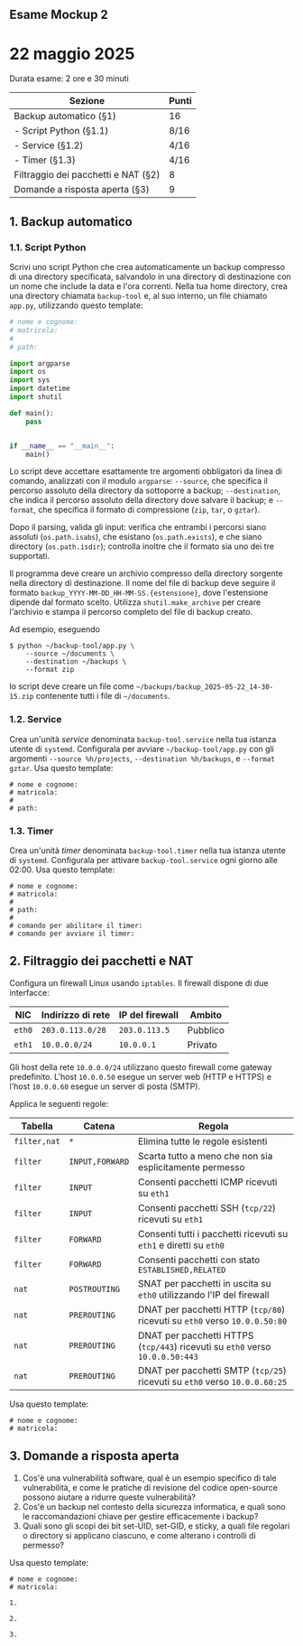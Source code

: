 ## Esame Mockup 2

# 22 maggio 2025

Durata esame: 2 ore e 30 minuti

| Sezione                             | Punti |
| ----------------------------------- | ----- |
| Backup automatico (§1)              | 16    |
| - Script Python (§1.1)              | 8/16  |
| - Service (§1.2)                    | 4/16  |
| - Timer (§1.3)                      | 4/16  |
| Filtraggio dei pacchetti e NAT (§2) | 8     |
| Domande a risposta aperta (§3)      | 9     |

## 1. Backup automatico

### 1.1. Script Python

Scrivi uno script Python che crea automaticamente un backup compresso di una directory specificata, salvandolo in una directory di destinazione con un nome che include la data e l'ora correnti. Nella tua home directory, crea una directory chiamata `backup-tool` e, al suo interno, un file chiamato `app.py`, utilizzando questo template:

```python
# nome e cognome:
# matricola:
#
# path: 

import argparse
import os
import sys
import datetime
import shutil

def main():
    pass


if __name__ == "__main__":
    main()
```

Lo script deve accettare esattamente tre argomenti obbligatori da linea di comando, analizzati con il modulo `argparse`: `--source`, che specifica il percorso assoluto della directory da sottoporre a backup; `--destination`, che indica il percorso assoluto della directory dove salvare il backup; e `--format`, che specifica il formato di compressione (`zip`, `tar`, o `gztar`).

Dopo il parsing, valida gli input: verifica che entrambi i percorsi siano assoluti (`os.path.isabs`), che esistano (`os.path.exists`), e che siano directory (`os.path.isdir`); controlla inoltre che il formato sia uno dei tre supportati.

Il programma deve creare un archivio compresso della directory sorgente nella directory di destinazione. Il nome del file di backup deve seguire il formato `backup_YYYY-MM-DD_HH-MM-SS.{estensione}`, dove l'estensione dipende dal formato scelto. Utilizza `shutil.make_archive` per creare l'archivio e stampa il percorso completo del file di backup creato.

Ad esempio, eseguendo

```shell
$ python ~/backup-tool/app.py \
    --source ~/documents \
    --destination ~/backups \
    --format zip
```

lo script deve creare un file come `~/backups/backup_2025-05-22_14-30-15.zip` contenente tutti i file di `~/documents`.

### 1.2. Service

Crea un'unità *service* denominata `backup-tool.service` nella tua istanza utente di `systemd`. Configurala per avviare `~/backup-tool/app.py` con gli argomenti `--source %h/projects`, `--destination %h/backups`, e `--format gztar`. Usa questo template:

```
# nome e cognome:
# matricola:
#
# path: 
```

### 1.3. Timer

Crea un'unità *timer* denominata `backup-tool.timer` nella tua istanza utente di `systemd`. Configurala per attivare `backup-tool.service` ogni giorno alle 02:00. Usa questo template:

```
# nome e cognome:
# matricola:
#
# path: 
#
# comando per abilitare il timer:
# comando per avviare il timer:
```

## 2. Filtraggio dei pacchetti e NAT

Configura un firewall Linux usando `iptables`. Il firewall dispone di due interfacce:

| NIC    | Indirizzo di rete | IP del firewall | Ambito   |
| ------ | ----------------- | --------------- | -------- |
| `eth0` | `203.0.113.0/28`  | `203.0.113.5`   | Pubblico |
| `eth1` | `10.0.0.0/24`     | `10.0.0.1`      | Privato  |

Gli host della rete `10.0.0.0/24` utilizzano questo firewall come gateway predefinito. L'host `10.0.0.50` esegue un server web (HTTP e HTTPS) e l'host `10.0.0.60` esegue un server di posta (SMTP).

Applica le seguenti regole:

| Tabella      | Catena          | Regola                                                                                           |
| ------------ | --------------- | ------------------------------------------------------------------------------------------------ |
| `filter,nat` | `*`             | Elimina tutte le regole esistenti                                                                |
| `filter`     | `INPUT,FORWARD` | Scarta tutto a meno che non sia esplicitamente permesso                                          |
| `filter`     | `INPUT`         | Consenti pacchetti ICMP ricevuti su `eth1`                                                       |
| `filter`     | `INPUT`         | Consenti pacchetti SSH (`tcp/22`) ricevuti su `eth1`                                             |
| `filter`     | `FORWARD`       | Consenti tutti i pacchetti ricevuti su `eth1` e diretti su `eth0`                                |
| `filter`     | `FORWARD`       | Consenti pacchetti con stato `ESTABLISHED,RELATED`                                               |
| `nat`        | `POSTROUTING`   | SNAT per pacchetti in uscita su `eth0` utilizzando l'IP del firewall                            |
| `nat`        | `PREROUTING`    | DNAT per pacchetti HTTP (`tcp/80`) ricevuti su `eth0` verso `10.0.0.50:80`                      |
| `nat`        | `PREROUTING`    | DNAT per pacchetti HTTPS (`tcp/443`) ricevuti su `eth0` verso `10.0.0.50:443`                   |
| `nat`        | `PREROUTING`    | DNAT per pacchetti SMTP (`tcp/25`) ricevuti su `eth0` verso `10.0.0.60:25`                      |

Usa questo template:

```
# nome e cognome:
# matricola:
```

## 3. Domande a risposta aperta

1. Cos'è una vulnerabilità software, qual è un esempio specifico di tale vulnerabilità, e come le pratiche di revisione del codice open-source possono aiutare a ridurre queste vulnerabilità?
2. Cos'è un backup nel contesto della sicurezza informatica, e quali sono le raccomandazioni chiave per gestire efficacemente i backup?
3. Quali sono gli scopi dei bit set-UID, set-GID, e sticky, a quali file regolari o directory si applicano ciascuno, e come alterano i controlli di permesso?

Usa questo template:

```
# nome e cognome:
# matricola:

1.

2.

3.
```